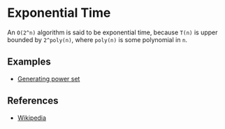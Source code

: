 # Exponential Time

An `O(2^n)` algorithm is said to be exponential time, because `T(n)` is upper bounded by `2^poly(n)`, where `poly(n)` is
some polynomial in `n`.

## Examples

* [Generating power set](https://github.com/little-pinecone/interview-coding-questions/blob/master/src/main/java/in/keepgrowing/interviewcodingquestions/datastructures/set/powerset)

## References

* [Wikipedia](https://en.wikipedia.org/wiki/Time_complexity#Exponential_time)